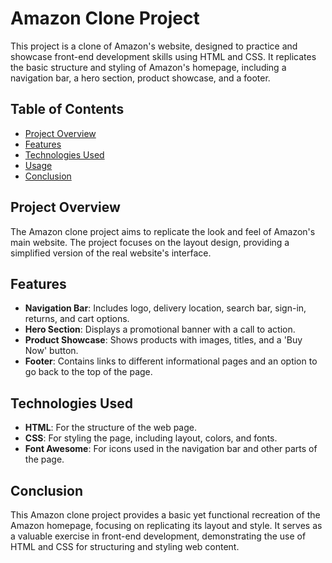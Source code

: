 # Amazon Clone Project

This project is a clone of Amazon's website, designed to practice and showcase front-end development skills using HTML and CSS. It replicates the basic structure and styling of Amazon's homepage, including a navigation bar, a hero section, product showcase, and a footer.

## Table of Contents
- [Project Overview](#project-overview)
- [Features](#features)
- [Technologies Used](#technologies-used)
- [Usage](#usage)
- [Conclusion](#conclusion)

## Project Overview

The Amazon clone project aims to replicate the look and feel of Amazon's main website. The project focuses on the layout design, providing a simplified version of the real website's interface.

## Features

- **Navigation Bar**: Includes logo, delivery location, search bar, sign-in, returns, and cart options.
- **Hero Section**: Displays a promotional banner with a call to action.
- **Product Showcase**: Shows products with images, titles, and a 'Buy Now' button.
- **Footer**: Contains links to different informational pages and an option to go back to the top of the page.

## Technologies Used

- **HTML**: For the structure of the web page.
- **CSS**: For styling the page, including layout, colors, and fonts.
- **Font Awesome**: For icons used in the navigation bar and other parts of the page.

## Conclusion

This Amazon clone project provides a basic yet functional recreation of the Amazon homepage, focusing on replicating its layout and style. It serves as a valuable exercise in front-end development, demonstrating the use of HTML and CSS for structuring and styling web content.
